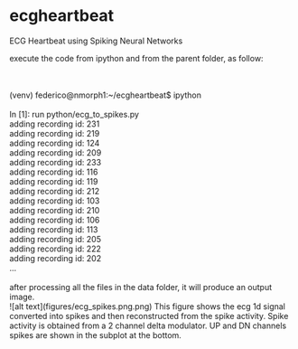 # ecgheartbeat
ECG Heartbeat using Spiking Neural Networks

execute the code from ipython and from the parent folder, as follow:

<br/>
<br/>
(venv) federico@nmorph1:~/ecgheartbeat$ ipython<br/>
<br/>
In [1]: run python/ecg_to_spikes.py<br/>
adding recording id: 231 <br/>
adding recording id: 219 <br/>
adding recording id: 124 <br/>
adding recording id: 209 <br/>
adding recording id: 233 <br/>
adding recording id: 116 <br/>
adding recording id: 119 <br/>
adding recording id: 212 <br/>
adding recording id: 103 <br/>
adding recording id: 210 <br/>
adding recording id: 106 <br/>
adding recording id: 113 <br/>
adding recording id: 205 <br/>
adding recording id: 222 <br/>
adding recording id: 202 <br/>
... <br/>
<br/>
after processing all the files in the data folder, it will produce an output image.
<br/>
![alt text](figures/ecg_spikes.png.png)
This figure shows the ecg 1d signal converted into spikes and then reconstructed from the spike activity.
Spike activity is obtained from a 2 channel delta modulator. UP and DN channels spikes are shown in the subplot at the bottom.
